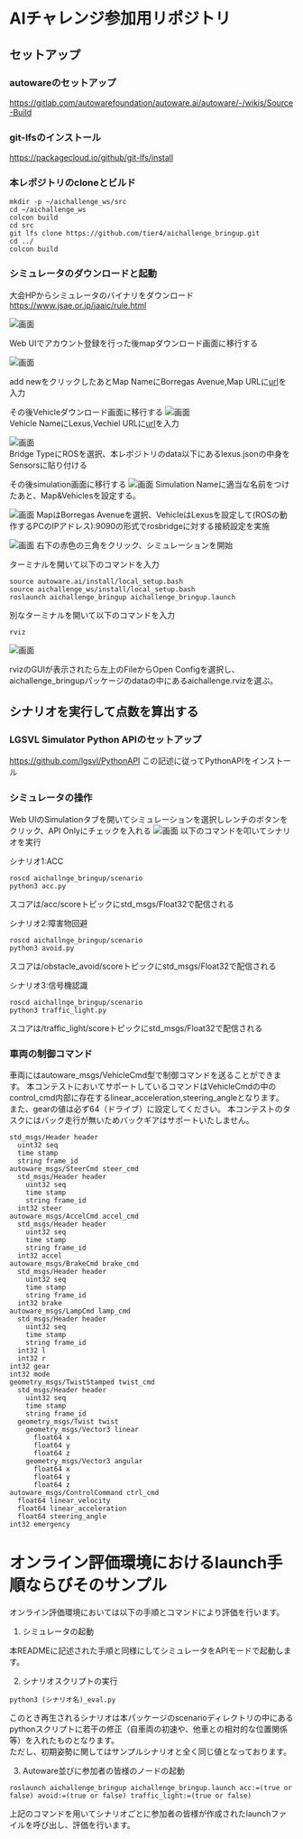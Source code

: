 # AIチャレンジ参加用リポジトリ
## セットアップ
### autowareのセットアップ
https://gitlab.com/autowarefoundation/autoware.ai/autoware/-/wikis/Source-Build  
### git-lfsのインストール
https://packagecloud.io/github/git-lfs/install  
### 本レポジトリのcloneとビルド
```
mkdir -p ~/aichallenge_ws/src  
cd ~/aichallenge_ws  
colcon build  
cd src  
git lfs clone https://github.com/tier4/aichallenge_bringup.git  
cd ../  
colcon build
```
### シミュレータのダウンロードと起動
大会HPからシミュレータのバイナリをダウンロード  
https://www.jsae.or.jp/jaaic/rule.html

![画面](/image/initial.png)  

Web UIでアカウント登録を行った後mapダウンロード画面に移行する　　

![画面](/image/map.png)  

add newをクリックしたあとMap NameにBorregas Avenue,Map URLに[url](https://assets.lgsvlsimulator.com/513316ab0ed5896f91cf7e6ff4e138b068993626/environment_BorregasAve)を入力

その後Vehicleダウンロード画面に移行する
![画面](/image/vehicle.png)  
Vehicle NameにLexus,Vechiel URLに[url](https://assets.lgsvlsimulator.com/aa4f921b6d4a48c6da8f7a88496a5daeca075da9/vehicle_Lexus2016RXHybrid)を入力

![画面](/image/setting.png)  
Bridge TypeにROSを選択、本レポジトリのdata以下にあるlexus.jsonの中身をSensorsに貼り付ける

その後simulation画面に移行する
![画面](/image/simulation_general.png)
Simulation Nameに適当な名前をつけたあと、Map&Vehiclesを設定する。

![画面](/image/simulation_map_vehicles.png)
MapはBorregas Avenueを選択、VehicleはLexusを設定して(ROSの動作するPCのIPアドレス):9090の形式でrosbridgeに対する接続設定を実施

![画面](/image/simulation_run.png)
右下の赤色の三角をクリック、シミュレーションを開始

ターミナルを開いて以下のコマンドを入力  
```
source autoware.ai/install/local_setup.bash  
source aichallenge_ws/install/local_setup.bash  
roslaunch aichallenge_bringup aichallenge_bringup.launch
```

別なターミナルを開いて以下のコマンドを入力
```
rviz
```
![画面](/image/rviz.png)

rvizのGUIが表示されたら左上のFileからOpen Configを選択し、aichallenge_bringupパッケージのdataの中にあるaichallenge.rvizを選ぶ。

## シナリオを実行して点数を算出する
### LGSVL Simulator Python APIのセットアップ
https://github.com/lgsvl/PythonAPI
この記述に従ってPythonAPIをインストール

### シミュレータの操作
Web UIのSimulationタブを開いてシミュレーションを選択しレンチのボタンをクリック、API Onlyにチェックを入れる
![画面](/image/simulator_scenario.png)
以下のコマンドを叩いてシナリオを実行

シナリオ1:ACC
```
roscd aichallnge_bringup/scenario
python3 acc.py
```
スコアは/acc/scoreトピックにstd_msgs/Float32で配信される

シナリオ2:障害物回避
```
roscd aichallnge_bringup/scenario
python3 avoid.py
```
スコアは/obstacle_avoid/scoreトピックにstd_msgs/Float32で配信される

シナリオ3:信号機認識
```
roscd aichallnge_bringup/scenario
python3 traffic_light.py
```
スコアは/traffic_light/scoreトピックにstd_msgs/Float32で配信される

### 車両の制御コマンド
車両にはautoware_msgs/VehicleCmd型で制御コマンドを送ることができます。
本コンテストにおいてサポートしているコマンドはVehicleCmdの中のcontrol_cmd内部に存在するlinear_acceleration,steering_angleとなります。
また、gearの値は必ず64（ドライブ）に設定してください。
本コンテストのタスクにはバック走行が無いためバックギアはサポートいたしません。


```
std_msgs/Header header
  uint32 seq
  time stamp
  string frame_id
autoware_msgs/SteerCmd steer_cmd
  std_msgs/Header header
    uint32 seq
    time stamp
    string frame_id
  int32 steer
autoware_msgs/AccelCmd accel_cmd
  std_msgs/Header header
    uint32 seq
    time stamp
    string frame_id
  int32 accel
autoware_msgs/BrakeCmd brake_cmd
  std_msgs/Header header
    uint32 seq
    time stamp
    string frame_id
  int32 brake
autoware_msgs/LampCmd lamp_cmd
  std_msgs/Header header
    uint32 seq
    time stamp
    string frame_id
  int32 l
  int32 r
int32 gear
int32 mode
geometry_msgs/TwistStamped twist_cmd
  std_msgs/Header header
    uint32 seq
    time stamp
    string frame_id
  geometry_msgs/Twist twist
    geometry_msgs/Vector3 linear
      float64 x
      float64 y
      float64 z
    geometry_msgs/Vector3 angular
      float64 x
      float64 y
      float64 z
autoware_msgs/ControlCommand ctrl_cmd
  float64 linear_velocity
  float64 linear_acceleration
  float64 steering_angle
int32 emergency
```

# オンライン評価環境におけるlaunch手順ならびそのサンプル

オンライン評価環境においては以下の手順とコマンドにより評価を行います。

1. シミュレータの起動

本READMEに記述された手順と同様にしてシミュレータをAPIモードで起動します。

2. シナリオスクリプトの実行
```
python3 (シナリオ名)_eval.py
```

このとき再生されるシナリオは本パッケージのscenarioディレクトリの中にあるpythonスクリプトに若干の修正（自車両の初速や、他車との相対的な位置関係等）を入れたものとなります。  
ただし、初期姿勢に関してはサンプルシナリオと全く同じ値となっております。

3. Autoware並びに参加者の皆様のノードの起動
```
roslaunch aichallenge_bringup aichallenge_bringup.launch acc:=(true or false) avoid:=(true or false) traffic_light:=(true or false)
```

上記のコマンドを用いてシナリオごとに参加者の皆様が作成されたlaunchファイルを呼び出し、評価を行います。